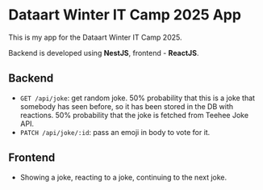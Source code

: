 <h1>Dataart Winter IT Camp 2025 App</h1>

<p>This is my app for the Dataart Winter IT Camp 2025.</p>
<p>Backend is developed using <b>NestJS</b>, frontend - <b>ReactJS</b>.</p>

<h2>Backend</h2>
<ul>
    <li><code>GET /api/joke</code>: get random joke. 50% probability that this is a joke that somebody has seen before, so it has been stored in the DB with reactions. 50% probability that the joke is fetched from Teehee Joke API.</li>
    <li><code>PATCH /api/joke/:id</code>: pass an emoji in body to vote for it.</li>
</ul>

<h2>Frontend</h2>
<ul>
    <li>Showing a joke, reacting to a joke, continuing to the next joke.</li>
</ul>